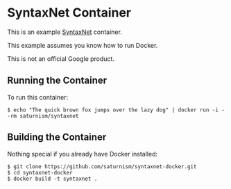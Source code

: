 SyntaxNet Container
===================

This is an example [SyntaxNet](https://github.com/tensorflow/models/tree/master/syntaxnet/) container.

This example assumes you know how to run Docker.

This is not an official Google product.

Running the Container
---------------------
To run this container:

    $ echo "The quick brown fox jumps over the lazy dog" | docker run -i --rm saturnism/syntaxnet
 
Building the Container
----------------------
Nothing special if you already have Docker installed:

    $ git clone https://github.com/saturnism/syntaxnet-docker.git
    $ cd syntaxnet-docker
    $ docker build -t syntaxnet .
